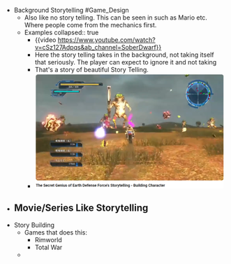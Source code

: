 - Background Storytelling #Game_Design
	- Also like no story telling. This can be seen in such as Mario etc. Where people come from the mechanics first.
	- Examples
	  collapsed:: true
		- {{video https://www.youtube.com/watch?v=cSz127Adpqs&ab_channel=SoberDwarf}}
		- Here the story telling takes in the background, not taking itself that seriously. The player can expect to ignore it and not taking
		- That's a story of beautiful Story Telling.
		- ![image.png](../assets/image_1712720013660_0.png)
- Movie/Series Like Storytelling
	-
- Story Building
	- Games that does this:
		- Rimworld
		- Total War
	-